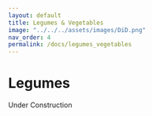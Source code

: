 ```yaml
---
layout: default
title: Legumes & Vegetables
image: "../../../assets/images/DiD.png"
nav_order: 4
permalink: /docs/legumes_vegetables
---
```


# Legumes

Under Construction

